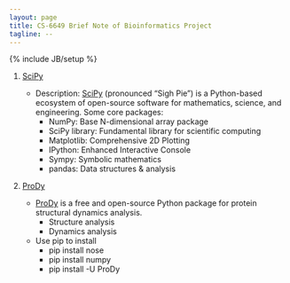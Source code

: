 ```yaml
---
layout: page
title: CS-6649 Brief Note of Bioinformatics Project
tagline: --
---
```

{% include JB/setup %}

1. [SciPy](http://www.scipy.org/)
    - Description: [SciPy](http://www.scipy.org/) (pronounced “Sigh Pie”) is a Python-based ecosystem of open-source software for mathematics, science, and engineering. Some core packages: 
        + NumPy: Base N-dimensional array package
        + SciPy library: Fundamental library for scientific computing
        + Matplotlib: Comprehensive 2D Plotting
        + IPython: Enhanced Interactive Console
        + Sympy: Symbolic mathematics
        + pandas: Data structures & analysis

2. [ProDy](http://prody.csb.pitt.edu/)
    - [ProDy](http://prody.csb.pitt.edu/) is a free and open-source Python package for protein structural dynamics analysis.
        + Structure analysis
        + Dynamics analysis
    - Use pip to install
        + pip install nose
        + pip install numpy
        + pip install -U ProDy 
